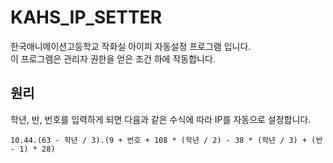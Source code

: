# KAHS_IP_SETTER
한국애니메이션고등학교 작화실 아이피 자동설정 프로그램 입니다. <br/>
이 프로그램은 관리자 권한을 얻은 조건 하에 작동합니다.

## 원리
학년, 반, 번호를 입력하게 되면 다음과 같은 수식에 따라 IP를 자동으로 설정합니다.

``` 
10.44.(63 - 학년 / 3).(9 + 번호 + 108 * (학년 / 2) - 38 * (학년 / 3) + (반 - 1) * 28)
```
